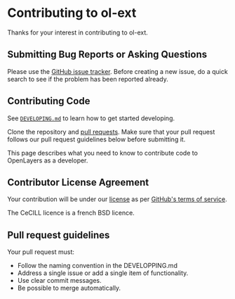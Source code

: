 # Contributing to ol-ext

Thanks for your interest in contributing to ol-ext.

## Submitting Bug Reports or Asking Questions

Please use the [GitHub issue tracker](https://github.com/Viglino/ol-ext/issues). 
Before creating a new issue, do a quick search to see if the problem has been reported already.

## Contributing Code

See [`DEVELOPING.md`](https://github.com/Viglino/ol-ext/DEVELOPING.md) to learn how to get started developing.

Clone the repository and [pull requests](https://help.github.com/articles/using-pull-requests). Make sure
that your pull request follows our pull request guidelines below before submitting it.

This page describes what you need to know to contribute code to OpenLayers as a developer.

## Contributor License Agreement

Your contribution will be under our [license](https://raw.githubusercontent.com/Viglino/ol-ext/master/licence.txt) 
as per [GitHub's terms of service](https://help.github.com/articles/github-terms-of-service/#6-contributions-under-repository-license).

The CeCILL licence is a french BSD licence.

## Pull request guidelines

Your pull request must:
* Follow the naming convention in the DEVELOPPING.md
* Address a single issue or add a single item of functionality.
* Use clear commit messages.
* Be possible to merge automatically.
